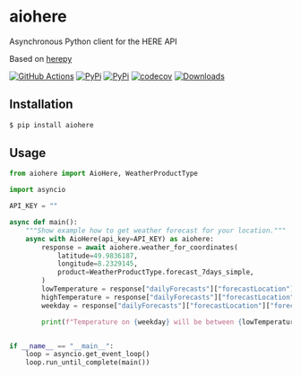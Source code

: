 # aiohere

Asynchronous Python client for the HERE API

Based on [herepy](https://github.com/abdullahselek/HerePy)

[![GitHub Actions](https://github.com/eifinger/aiohere/workflows/CI/badge.svg)](https://github.com/eifinger/aiohere/actions?workflow=CI)
[![PyPi](https://img.shields.io/pypi/v/aiohere.svg)](https://pypi.python.org/pypi/aiohere)
[![PyPi](https://img.shields.io/pypi/l/aiohere.svg)](https://github.com/eifinger/aiohere/blob/master/LICENSE)
[![codecov](https://codecov.io/gh/eifinger/aiohere/branch/master/graph/badge.svg)](https://codecov.io/gh/eifinger/aiohere)
[![Downloads](https://pepy.tech/badge/aiohere)](https://pepy.tech/project/aiohere)

## Installation

```bash
$ pip install aiohere
```

## Usage

```python
from aiohere import AioHere, WeatherProductType

import asyncio

API_KEY = ""

async def main():
    """Show example how to get weather forecast for your location."""
    async with AioHere(api_key=API_KEY) as aiohere:
        response = await aiohere.weather_for_coordinates(
            latitude=49.9836187,
            longitude=8.2329145,
            product=WeatherProductType.forecast_7days_simple,
        )
        lowTemperature = response["dailyForecasts"]["forecastLocation"]["forecast"][0]["lowTemperature"]
        highTemperature = response["dailyForecasts"]["forecastLocation"]["forecast"][0]["highTemperature"]
        weekday = response["dailyForecasts"]["forecastLocation"]["forecast"][0]["weekday"]

        print(f"Temperature on {weekday} will be between {lowTemperature}°C and {highTemperature}°C")


if __name__ == "__main__":
    loop = asyncio.get_event_loop()
    loop.run_until_complete(main())
```
